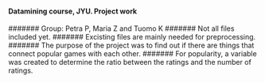 #### Datamining course, JYU. Project work
####### Group: Petra P, Maria Z and Tuomo K
####### Not all files included yet.
####### Excisting files are mainly needed for preprocessing.
####### The purpose of the project was to find out if there are things that connect popular games with each other.
####### For popularity, a variable was created to determine the ratio between the ratings and the number of ratings.
